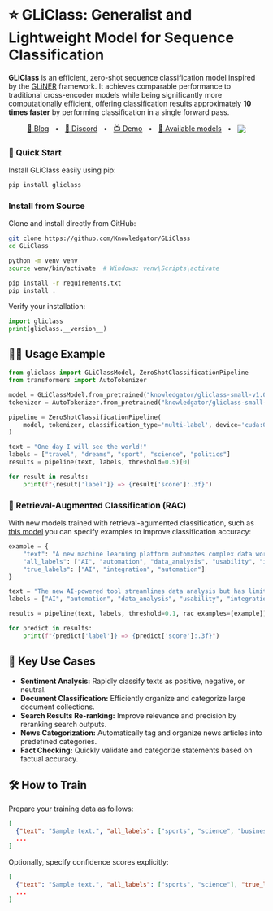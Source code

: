 # ⭐ GLiClass: Generalist and Lightweight Model for Sequence Classification

**GLiClass** is an efficient, zero-shot sequence classification model inspired by the [GLiNER](https://github.com/urchade/GLiNER/tree/main) framework. It achieves comparable performance to traditional cross-encoder models while being significantly more computationally efficient, offering classification results approximately **10 times faster** by performing classification in a single forward pass.

<p align="center">
    <a href="https://medium.com/@knowledgrator/pushing-zero-shot-classification-to-the-limit-696a2403032f">📄 Blog</a>
    <span>&nbsp;&nbsp;•&nbsp;&nbsp;</span>
    <a href="https://discord.gg/dkyeAgs9DG">📢 Discord</a>
    <span>&nbsp;&nbsp;•&nbsp;&nbsp;</span>
    <a href="https://huggingface.co/spaces/knowledgator/GLiClass_SandBox">📺 Demo</a>
    <span>&nbsp;&nbsp;•&nbsp;&nbsp;</span>
    <a href="https://huggingface.co/models?library=gliclass&sort=trending">🤗 Available models</a>
    <span>&nbsp;&nbsp;•&nbsp;&nbsp;</span>
    <a href="https://colab.research.google.com/drive/1mhalKWzmfSTqMnR0wQBZvt9-ktTsATHB?usp=sharing">
        <img align="center" src="https://colab.research.google.com/assets/colab-badge.svg" />
    </a>
</p>

### 🚀 Quick Start

Install GLiClass easily using pip:

```bash
pip install gliclass
```

### Install from Source

Clone and install directly from GitHub:

```bash
git clone https://github.com/Knowledgator/GLiClass
cd GLiClass

python -m venv venv
source venv/bin/activate  # Windows: venv\Scripts\activate

pip install -r requirements.txt
pip install .
```

Verify your installation:

```python
import gliclass
print(gliclass.__version__)
```

## 🧑‍💻 Usage Example

```python
from gliclass import GLiClassModel, ZeroShotClassificationPipeline
from transformers import AutoTokenizer

model = GLiClassModel.from_pretrained("knowledgator/gliclass-small-v1.0")
tokenizer = AutoTokenizer.from_pretrained("knowledgator/gliclass-small-v1.0")

pipeline = ZeroShotClassificationPipeline(
    model, tokenizer, classification_type='multi-label', device='cuda:0'
)

text = "One day I will see the world!"
labels = ["travel", "dreams", "sport", "science", "politics"]
results = pipeline(text, labels, threshold=0.5)[0]

for result in results:
    print(f"{result['label']} => {result['score']:.3f}")
```

### 🌟 Retrieval-Augmented Classification (RAC)

With new models trained with retrieval-agumented classification, such as [this model](https://huggingface.co/knowledgator/gliclass-base-v2.0-rac-init) you can specify examples to improve classification accuracy:

```python
example = {
    "text": "A new machine learning platform automates complex data workflows but faces integration issues.",
    "all_labels": ["AI", "automation", "data_analysis", "usability", "integration"],
    "true_labels": ["AI", "integration", "automation"]
}

text = "The new AI-powered tool streamlines data analysis but has limited integration capabilities."
labels = ["AI", "automation", "data_analysis", "usability", "integration"]

results = pipeline(text, labels, threshold=0.1, rac_examples=[example])[0]

for predict in results:
    print(f"{predict['label']} => {predict['score']:.3f}")
```

## 🎯 Key Use Cases

- **Sentiment Analysis:** Rapidly classify texts as positive, negative, or neutral.
- **Document Classification:** Efficiently organize and categorize large document collections.
- **Search Results Re-ranking:** Improve relevance and precision by reranking search outputs.
- **News Categorization:** Automatically tag and organize news articles into predefined categories.
- **Fact Checking:** Quickly validate and categorize statements based on factual accuracy.

## 🛠️ How to Train

Prepare your training data as follows:

```json
[
  {"text": "Sample text.", "all_labels": ["sports", "science", "business"], "true_labels": ["sports"]},
  ...
]
```

Optionally, specify confidence scores explicitly:

```json
[
  {"text": "Sample text.", "all_labels": ["sports", "science"], "true_labels": {"sports": 0.9}},
  ...
]
```
